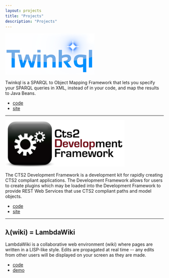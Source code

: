 ```yaml
---
layout: projects
title: "Projects"
description: "Projects"
---
```


![Twinkql](/images/twinkql-logo.png)

Twinkql is a SPARQL to Object Mapping Framework that lets you specify your SPARQL queries in XML, instead of in your code, and map the results to Java Beans. 
<div class="projectbar">
	<ul>
		<li><a href="https://github.com/cts2/twinkql">code</a></li>
		<li><a href="http://twinkql.org">site</a></li>
	</ul>
</div>

- - -

![CTS2 Framework](/images/df-logo.png)

The CTS2 Development Framework is a development kit for rapidly creating CTS2 compliant applications. The Development Framework allows for users to create plugins which may be loaded into the Development Framework to provide REST Web Services that use CTS2 compliant paths and model objects. 
<div class="projectbar">
	<ul>
		<li><a href="https://github.com/cts2/cts-framework">code</a></li>
		<li><a href="http://informatics.mayo.edu/cts2/framework">site</a></li>
	</ul>
</div>

- - -
	
λ(wiki) = LambdaWiki
--------------------

LambdaWiki is a collaborative web environment (wiki) where pages are written in a LISP-like style. Edits are propagated at real time -- any edits from other users will be displayed on your screen as they are made.
<div class="projectbar">
	<ul>
		<li><a href="https://github.com/kevinpeterson/lambdawiki">code</a></li>
		<li><a href="http://lambdawiki.kevinp.me">demo</a></li>
	</ul>
</div>

</table>